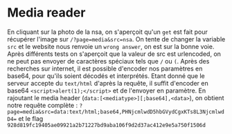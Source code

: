 # Media reader

En cliquant sur la photo de la nsa, on s'aperçoit qu'un `get` est fait pour récupérer l'image sur `/?page=media&src=nsa`. On tente de changer la variable `src` et le website nous renvoie un `wrong answer`, on est sur la bonne voie.
Après différents tests on s'aperçoit que la valeur de src est urlencoded, on ne peut pas envoyer de caractères spéciaux tels que `/` ou `(`.
Après des recherches sur internet, il est possible d'encoder nos paramètres en base64, pour qu'ils soient décodés et interprétés.
Etant donné que le serveur accepte du `text/html` d'après la requête, il suffit d'encoder en base64 `<script>alert(1);</script>` et de l'envoyer en paramètre.
En rajoutant le media header (`data:[<mediatype>][;base64],<data>`), on obtient notre requête complète : `?page=media&src=data:text/html;base64,PHNjcmlwdD5hbGVydCgxKTs8L3NjcmlwdD4=` et le flag `928d819fc19405ae09921a2b71227bd9aba106f9d2d37ac412e9e5a750f1506d`

